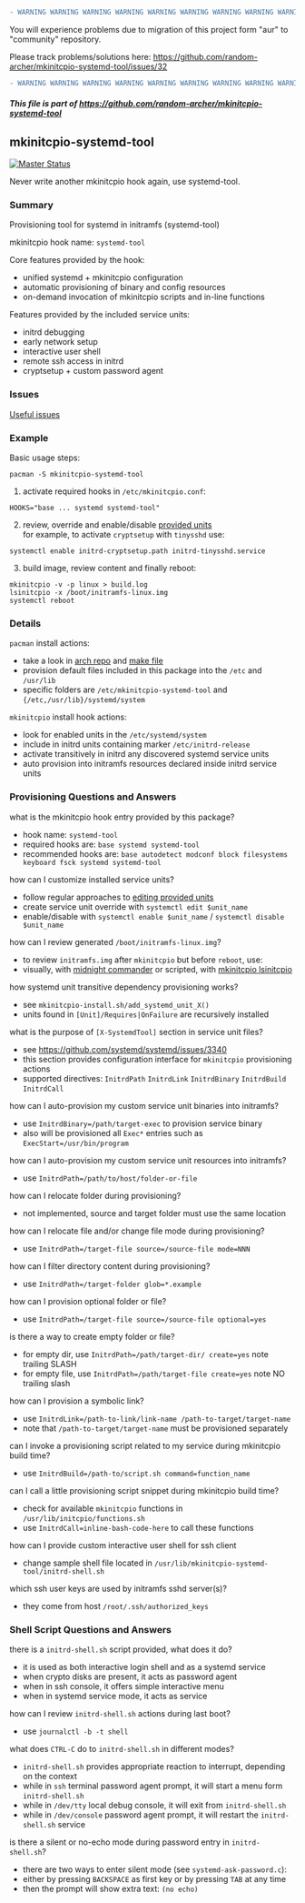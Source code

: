 ```diff
- WARNING WARNING WARNING WARNING WARNING WARNING WARNING WARNING WARNING WARNING WARNING WARNING -
```

You will experience problems due to migration of this project form "aur" to "community" repository.

Please track problems/solutions here: https://github.com/random-archer/mkinitcpio-systemd-tool/issues/32

```diff
- WARNING WARNING WARNING WARNING WARNING WARNING WARNING WARNING WARNING WARNING WARNING WARNING -
```

##### This file is part of https://github.com/random-archer/mkinitcpio-systemd-tool

## mkinitcpio-systemd-tool

[![Master Status](https://dev.azure.com/random-archer/mkinitcpio-systemd-tool/_apis/build/status/random-archer.mkinitcpio-systemd-tool?branchName=master)](https://dev.azure.com/random-archer/mkinitcpio-systemd-tool/_build/latest?definitionId=1&branchName=master)

Never write another mkinitcpio hook again, use systemd-tool.

### Summary 

Provisioning tool for systemd in initramfs (systemd-tool)

mkinitcpio hook name: `systemd-tool`

Core features provided by the hook:
* unified systemd + mkinitcpio configuration
* automatic provisioning of binary and config resources
* on-demand invocation of mkinitcpio scripts and in-line functions 

Features provided by the included service units:
* initrd debugging
* early network setup
* interactive user shell
* remote ssh access in initrd
* cryptsetup + custom password agent 

### Issues

[Useful issues](https://github.com/random-archer/mkinitcpio-systemd-tool/wiki)

### Example

Basic usage steps:

```
pacman -S mkinitcpio-systemd-tool
```

1) activate required hooks in `/etc/mkinitcpio.conf`:
```
HOOKS="base ... systemd systemd-tool"
```

2) review, override and enable/disable [provided units](https://github.com/random-archer/mkinitcpio-systemd-tool/tree/master/src)  
for example, to activate `cryptsetup` with `tinysshd` use:
```
systemctl enable initrd-cryptsetup.path initrd-tinysshd.service
```

3) build image, review content and finally reboot:
```
mkinitcpio -v -p linux > build.log
lsinitcpio -x /boot/initramfs-linux.img
systemctl reboot
```

### Details

`pacman` install actions:
* take a look in [arch repo](https://git.archlinux.org/svntogit/community.git/tree/trunk/PKGBUILD?h=packages/mkinitcpio-systemd-tool) 
  and [make file](https://github.com/random-archer/mkinitcpio-systemd-tool/blob/master/Makefile)
* provision default files included in this package into the `/etc` and `/usr/lib`
* specific folders are `/etc/mkinitcpio-systemd-tool` and  `{/etc,/usr/lib}/systemd/system`

`mkinitcpio` install hook actions:
* look for enabled units in the `/etc/systemd/system`
* include in initrd units containing marker `/etc/initrd-release`
* activate transitively in initrd any discovered systemd service units
* auto provision into initramfs resources declared inside initrd service units  

### Provisioning Questions and Answers

what is the mkinitcpio hook entry provided by this package?
* hook name: `systemd-tool`
* required hooks are: `base systemd systemd-tool`
* recommended hooks are: `base autodetect modconf block filesystems keyboard fsck systemd systemd-tool`

how can I customize installed service units?
* follow regular approaches to [editing provided units](https://wiki.archlinux.org/index.php/systemd#Editing_provided_units)
* create service unit override with `systemctl edit $unit_name`
* enable/disable with `systemctl enable $unit_name` / `systemctl disable $unit_name`

how can I review generated `/boot/initramfs-linux.img`?
* to review `initramfs.img` after `mkinitcpio` but before `reboot`, use:
* visually, with [midnight commander](https://www.archlinux.org/packages/community/x86_64/mc/) 
  or scripted, with [mkinitcpio lsinitcpio](https://wiki.archlinux.org/index.php/Mkinitcpio#Extracting_the_image) 

how systemd unit transitive dependency provisioning works?
* see `mkinitcpio-install.sh/add_systemd_unit_X()`
* units found in `[Unit]/Requires|OnFailure` are recursively installed 

what is the purpose of `[X-SystemdTool]` section in service unit files?
* see https://github.com/systemd/systemd/issues/3340
* this section provides configuration interface for `mkinitcpio` provisioning actions
* supported directives: `InitrdPath` `InitrdLink` `InitrdBinary` `InitrdBuild` `InitrdCall`

how can I auto-provision my custom service unit binaries into initramfs?
* use `InitrdBinary=/path/target-exec` to provision service binary
* also will be provisioned all `Exec*` entries such as `ExecStart=/usr/bin/program`

how can I auto-provision my custom service unit resources into initramfs?
* use `InitrdPath=/path/to/host/folder-or-file`

how can I relocate folder during provisioning?
* not implemented, source and target folder must use the same location

how can I relocate file and/or change file mode during provisioning?
* use `InitrdPath=/target-file source=/source-file mode=NNN` 

how can I filter directory content during provisioning?
* use `InitrdPath=/target-folder glob=*.example` 

how can I provision optional folder or file?
* use `InitrdPath=/target-file source=/source-file optional=yes`

is there a way to create empty folder or file?
* for empty dir, use `InitrdPath=/path/target-dir/ create=yes` note trailing SLASH
* for empty file, use `InitrdPath=/path/target-file create=yes` note NO trailing slash

how can I provision a symbolic link?
* use `InitrdLink=/path-to-link/link-name /path-to-target/target-name`
* note that `/path-to-target/target-name` must be provisioned separately

can I invoke a provisioning script related to my service during mkinitcpio build time?
* use `InitrdBuild=/path-to/script.sh command=function_name` 

can I call a little provisioning script snippet during mkinitcpio build time?
* check for available `mkinitcpio` functions in `/usr/lib/initcpio/functions.sh`
* use `InitrdCall=inline-bash-code-here` to call these functions 

how can I provide custom interactive user shell for ssh client
* change sample shell file located in `/usr/lib/mkinitcpio-systemd-tool/initrd-shell.sh`  

which ssh user keys are used by initramfs sshd server(s)?
* they come from host `/root/.ssh/authorized_keys`

### Shell Script Questions and Answers

there is a `initrd-shell.sh` script provided, what does it do?
* it is used as both interactive login shell and as a systemd service 
* when crypto disks are present, it acts as password agent
* when in ssh console, it offers simple interactive menu
* when in systemd service mode, it acts as service 

how can I review `initrd-shell.sh` actions during last boot?
* use `journalctl -b -t shell`

what does `CTRL-C` do to `initrd-shell.sh` in different modes?
* `initrd-shell.sh` provides appropriate reaction to interrupt, depending on the context
* while in `ssh` terminal password agent prompt, it will start a menu form `initrd-shell.sh`
* while in `/dev/tty` local debug console, it will exit from `initrd-shell.sh` 
* while in `/dev/console` password agent prompt, it will restart the `initrd-shell.sh` service

is there a silent or no-echo mode during password entry in `initrd-shell.sh`?
* there are two ways to enter silent mode (see `systemd-ask-password.c`):
* either by pressing `BACKSPACE` as first key or by pressing `TAB` at any time
* then the prompt will show extra text: `(no echo)`  
